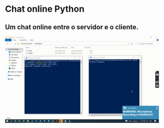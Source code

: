# Chat online Python
## Um chat online entre o servidor e o cliente.

<p align='center'>
  <img width=750px src='gif.gif'>
</p>
 
